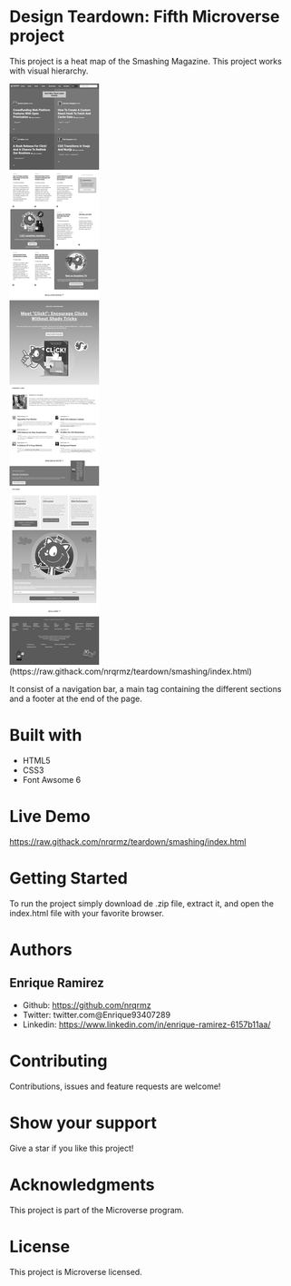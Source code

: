 # Design Teardown: Fifth Microverse project

This project is a heat map of the Smashing Magazine. This project works with visual hierarchy.

<img src="assets/screenshot5.png" alt="Live Demo" href="https://raw.githack.com/nrqrmz/teardown/smashing/index.html" />
(https://raw.githack.com/nrqrmz/teardown/smashing/index.html)

It consist of a navigation bar, a main tag containing the different sections and a footer at the end of the page.

# Built with

* HTML5
* CSS3
* Font Awsome 6

# Live Demo

https://raw.githack.com/nrqrmz/teardown/smashing/index.html

# Getting Started

To run the project simply download de .zip file, extract it, and open the index.html file with your favorite browser.

# Authors

## Enrique Ramirez

* Github: https://github.com/nrqrmz
* Twitter: twitter.com@Enrique93407289
* Linkedin: https://www.linkedin.com/in/enrique-ramirez-6157b11aa/

# Contributing
Contributions, issues and feature requests are welcome!

# Show your support
Give a star if you like this project!

# Acknowledgments
This project is part of the Microverse program.

# License
This project is Microverse licensed.
